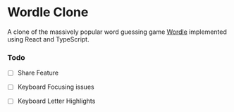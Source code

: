 # Wordle Clone

A clone of the massively popular word guessing game [Wordle](https://www.nytimes.com/games/wordle/index.html) implemented using React and TypeScript.

### Todo

- [ ] Share Feature
- [ ] Keyboard Focusing issues
- [ ] Keyboard Letter Highlights

